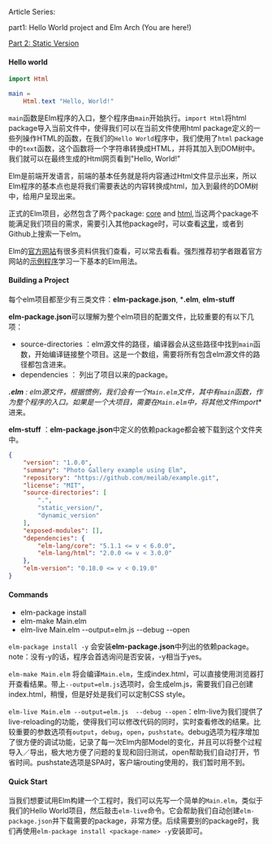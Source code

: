 Article Series:

part1: Hello World project and Elm Arch (You are here!)

[Part 2: Static Version]()

#### Hello world

```elm
import Html

main =
    Html.text "Hello, World!"
```

`main`函数是Elm程序的入口，整个程序由`main`开始执行。`import Html`将html package导入当前文件中，使得我们可以在当前文件使用html package定义的一些列操作HTML的函数，在我们的`Hello World`程序中，我们使用了`html` package中的`text`函数，这个函数将一个字符串转换成HTML，并将其加入到DOM树中。我们就可以在最终生成的Html网页看到"Hello, World!"

Elm是前端开发语言，前端的基本任务就是将内容通过Html文件显示出来，所以Elm程序的基本点也是将我们需要表达的内容转换成html，加入到最终的DOM树中，给用户呈现出来。

正式的Elm项目，必然包含了两个package: [core](http://package.elm-lang.org/packages/elm-lang/core/3.0.0/) and [html](http://package.elm-lang.org/packages/elm-lang/html/latest),当这两个package不能满足我们项目的需求，需要引入其他package时，可以查看[这里](http://package.elm-lang.org/)，或者到Github上搜索一下elm。

Elm的[官方网站](http://elm-lang.org/docs)有很多资料供我们查看，可以常去看看。强烈推荐初学者跟着官方网站的[示例程序](http://elm-lang.org/examples)学习一下基本的Elm用法。



#### Building a Project

每个elm项目都至少有三类文件：**elm-package.json**, ***.elm**, **elm-stuff**

**elm-package.json**可以理解为整个elm项目的配置文件，比较重要的有以下几项：

* source-directories ：elm源文件的路径，编译器会从这些路径中找到`main`函数，开始编译链接整个项目。这是一个数组，需要将所有包含elm源文件的路径都包含进来。
* dependencies ： 列出了项目以来的package。

***.elm** : elm源文件，根据惯例，我们会有一个`Main.elm`文件，其中有`main`函数，作为整个程序的入口。如果是一个大项目，需要在`Main.elm`中，将其他文件**import**进来。

**elm-stuff** ：**elm-package.json**中定义的依赖package都会被下载到这个文件夹中。

```json
{
    "version": "1.0.0",
    "summary": "Photo Gallery example using Elm",
    "repository": "https://github.com/meilab/example.git",
    "license": "MIT",
    "source-directories": [
        ".",
        "static_version/",
        "dynamic_version"
    ],
    "exposed-modules": [],
    "dependencies": {
        "elm-lang/core": "5.1.1 <= v < 6.0.0",
        "elm-lang/html": "2.0.0 <= v < 3.0.0"
    },
    "elm-version": "0.18.0 <= v < 0.19.0"
}

```

#### Commands

* elm-package install
* elm-make Main.elm
* elm-live Main.elm --output=elm.js  --debug --open



`elm-package install -y` 会安装**elm-package.json**中列出的依赖package。 note：没有-y的话，程序会首选询问是否安装，-y相当于yes。

`elm-make Main.elm` 将会编译`Main.elm`，生成index.html，可以直接使用浏览器打开查看结果。带上`--output=elm.js`选项时，会生成elm.js，需要我们自己创建index.html，稍慢，但是好处是我们可以定制CSS style。

`elm-live Main.elm --output=elm.js  --debug --open`：elm-live为我们提供了live-reloading的功能，使得我们可以修改代码的同时，实时查看修改的结果。比较重要的参数选项有`output`，`debug`，`open`，`pushstate`。debug选项为程序增加了很方便的调试功能，记录了每一次Elm内部Model的变化，并且可以将整个过程导入／导出，极大地方便了问题的复现和回归测试，open帮助我们自动打开，节省时间。pushstate选项是SPA时，客户端routing使用的，我们暂时用不到。



#### Quick Start

当我们想要试用Elm构建一个工程时，我们可以先写一个简单的`Main.elm`，类似于我们的Hello World项目，然后敲击`elm-live`命令。它会帮助我们自动创建`elm-package.json`并下载需要的package，非常方便。后续需要别的package时，我们再使用`elm-package install <package-name> -y`安装即可。

